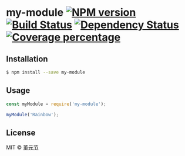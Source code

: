 # my-module [![NPM version][npm-image]][npm-url] [![Build Status][travis-image]][travis-url] [![Dependency Status][daviddm-image]][daviddm-url] [![Coverage percentage][coveralls-image]][coveralls-url]
> 

## Installation

```sh
$ npm install --save my-module
```

## Usage

```js
const myModule = require('my-module');

myModule('Rainbow');
```
## License

MIT © [董元节]()


[npm-image]: https://badge.fury.io/js/my-module.svg
[npm-url]: https://npmjs.org/package/my-module
[travis-image]: https://travis-ci.com/liulxin/my-module.svg?branch=master
[travis-url]: https://travis-ci.com/liulxin/my-module
[daviddm-image]: https://david-dm.org/liulxin/my-module.svg?theme=shields.io
[daviddm-url]: https://david-dm.org/liulxin/my-module
[coveralls-image]: https://coveralls.io/repos/liulxin/my-module/badge.svg
[coveralls-url]: https://coveralls.io/r/liulxin/my-module
